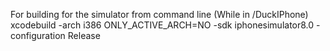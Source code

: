 For building for the simulator from command line (While in /DuckIPhone)
	xcodebuild -arch i386 ONLY_ACTIVE_ARCH=NO -sdk iphonesimulator8.0 -configuration Release